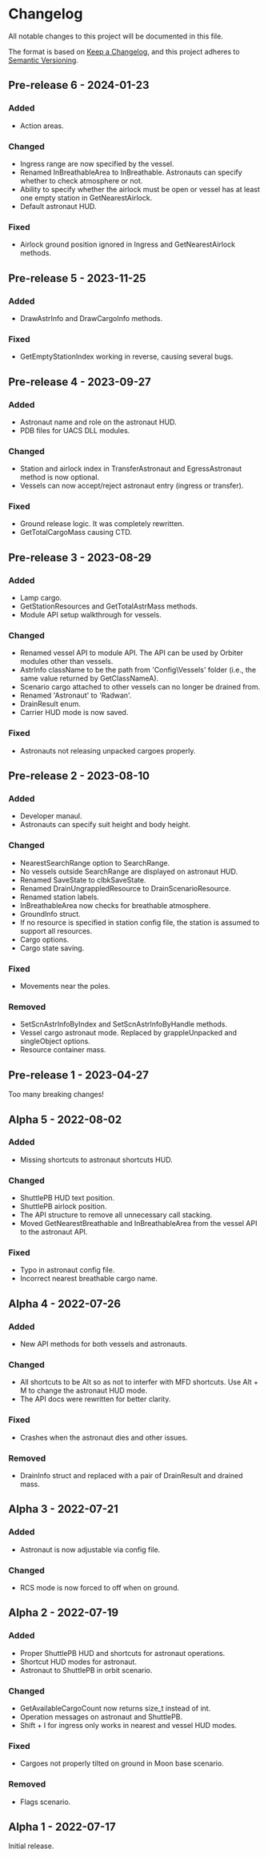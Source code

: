 # Changelog
All notable changes to this project will be documented in this file.

The format is based on [Keep a Changelog](https://keepachangelog.com/en/1.0.0/),
and this project adheres to [Semantic Versioning](https://semver.org/spec/v2.0.0.html).

## Pre-release 6 - 2024-01-23
### Added
- Action areas.
### Changed
- Ingress range are now specified by the vessel.
- Renamed InBreathableArea to InBreathable. Astronauts can specify whether to check atmosphere or not.
- Ability to specify whether the airlock must be open or vessel has at least one empty station in GetNearestAirlock.
- Default astronaut HUD.
### Fixed
- Airlock ground position ignored in Ingress and GetNearestAirlock methods.

## Pre-release 5 - 2023-11-25
### Added
- DrawAstrInfo and DrawCargoInfo methods.
### Fixed
- GetEmptyStationIndex working in reverse, causing several bugs.

## Pre-release 4 - 2023-09-27
### Added
- Astronaut name and role on the astronaut HUD.
- PDB files for UACS DLL modules.
### Changed
- Station and airlock index in TransferAstronaut and EgressAstronaut method is now optional.
- Vessels can now accept/reject astronaut entry (ingress or transfer).
### Fixed
- Ground release logic. It was completely rewritten.
- GetTotalCargoMass causing CTD.

## Pre-release 3 - 2023-08-29
### Added
- Lamp cargo.
- GetStationResources and GetTotalAstrMass methods.
- Module API setup walkthrough for vessels.
### Changed
- Renamed vessel API to module API. The API can be used by Orbiter modules other than vessels.
- AstrInfo className to be the path from 'Config\Vessels' folder (i.e., the same value returned by GetClassNameA).
- Scenario cargo attached to other vessels can no longer be drained from.
- Renamed 'Astronaut' to 'Radwan'.
- DrainResult enum.
- Carrier HUD mode is now saved.
### Fixed
- Astronauts not releasing unpacked cargoes properly.

## Pre-release 2 - 2023-08-10
### Added
- Developer manaul.
- Astronauts can specify suit height and body height.
### Changed
- NearestSearchRange option to SearchRange.
- No vessels outside SearchRange are displayed on astronaut HUD.
- Renamed SaveState to clbkSaveState.
- Renamed DrainUngrappledResource to DrainScenarioResource.
- Renamed station labels.
- InBreathableArea now checks for breathable atmosphere.
- GroundInfo struct.
- If no resource is specified in station config file, the station is assumed to support all resources.
- Cargo options.
- Cargo state saving.
### Fixed
- Movements near the poles.
### Removed
- SetScnAstrInfoByIndex and SetScnAstrInfoByHandle methods.
- Vessel cargo astronaut mode. Replaced by grappleUnpacked and singleObject options.
- Resource container mass.

## Pre-release 1 - 2023-04-27
Too many breaking changes!

## Alpha 5 - 2022-08-02
### Added
- Missing shortcuts to astronaut shortcuts HUD.
### Changed
- ShuttlePB HUD text position.
- ShuttlePB airlock position.
- The API structure to remove all unnecessary call stacking.
- Moved GetNearestBreathable and InBreathableArea from the vessel API to the astronaut API.
### Fixed
- Typo in astronaut config file.
- Incorrect nearest breathable cargo name.

## Alpha 4 - 2022-07-26
### Added
- New API methods for both vessels and astronauts.
### Changed
- All shortcuts to be Alt so as not to interfer with MFD shortcuts. Use Alt + M to change the astronaut HUD mode.
- The API docs were rewritten for better clarity.
### Fixed
- Crashes when the astronaut dies and other issues.
### Removed
- DrainInfo struct and replaced with a pair of DrainResult and drained mass.

## Alpha 3 - 2022-07-21
### Added
- Astronaut is now adjustable via config file.
### Changed
- RCS mode is now forced to off when on ground.

## Alpha 2 - 2022-07-19
### Added
- Proper ShuttlePB HUD and shortcuts for astronaut operations.
- Shortcut HUD modes for astronaut.
- Astronaut to ShuttlePB in orbit scenario.
### Changed
- GetAvailableCargoCount now returns size_t instead of int.
- Operation messages on astronaut and ShuttlePB.
- Shift + I for ingress only works in nearest and vessel HUD modes.
### Fixed
- Cargoes not properly tilted on ground in Moon base scenario.
### Removed
- Flags scenario.

## Alpha 1 - 2022-07-17
Initial release.